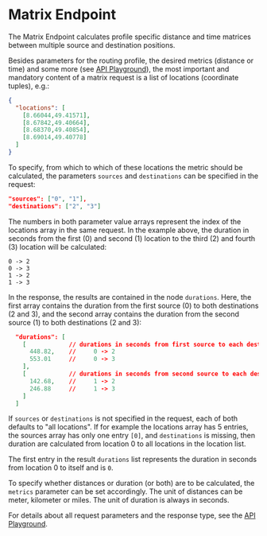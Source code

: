 # Matrix Endpoint

The Matrix Endpoint calculates profile specific distance and time matrices between multiple source and destination positions.

Besides parameters for the routing profile, the desired metrics (distance or time) and some more (see [API Playground](https://openrouteservice.org/dev/#/api-docs/matrix_service)), 
the most important and mandatory content of a matrix request is a list of locations (coordinate tuples), e.g.:

```json
{
  "locations": [
    [8.66044,49.41571],
    [8.67842,49.40664],
    [8.68370,49.40854],
    [8.69014,49.40778]
  ]
}
```

To specify, from which to which of these locations the metric should be calculated, the parameters `sources` and `destinations` can be specified in the request:

```json
"sources": ["0", "1"],
"destinations": ["2", "3"]
```

The numbers in both parameter value arrays represent the index of the locations array in the same request. 
In the example above, the duration in seconds from the first (0) and second (1) location to the third (2) and fourth (3) location will be calculated: 

    0 -> 2
    0 -> 3
    1 -> 2
    1 -> 3

In the response, the results are contained in the node `durations`.
Here, the first array contains the duration from the first source (0) to both destinations (2 and 3), 
and the second array contains the duration from the second source (1) to both destinations (2 and 3):

```json
  "durations": [
    [            // durations in seconds from first source to each destination
      448.82,    //     0 -> 2
      553.01     //     0 -> 3
    ],
    [            // durations in seconds from second source to each destination
      142.68,    //     1 -> 2
      246.88     //     1 -> 3
    ]
  ]
```

If `sources` or `destinations` is not specified in the request, each of both defaults to "all locations". 
If for example the locations array has 5 entries, 
the sources array has only one entry `[0]`, 
and `destinations` is missing, then duration are calculated from location 0 to all locations in the location list.

The first entry in the result `durations` list represents the duration in seconds from location 0 to itself and is `0`.

To specify whether distances or duration (or both) are to be calculated, the `metrics` parameter can be set accordingly. The unit of distances can be meter, kilometer or miles. The unit of duration is always in seconds.

For details about all request parameters and the response type, see the [API Playground](https://openrouteservice.org/dev/#/api-docs/matrix_service).